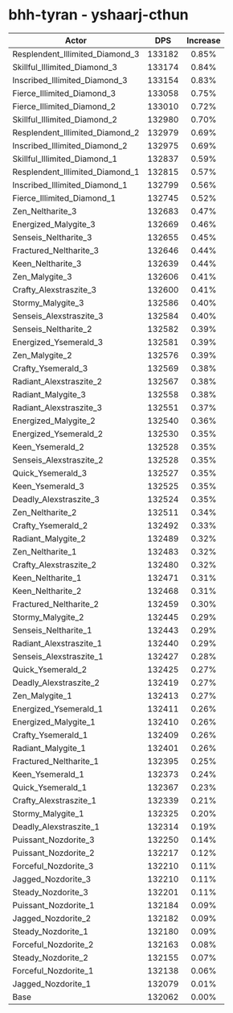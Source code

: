 # bhh-tyran - yshaarj-cthun
| Actor | DPS | Increase |
|---|:---:|:---:|
|Resplendent_Illimited_Diamond_3|133182|0.85%|
|Skillful_Illimited_Diamond_3|133174|0.84%|
|Inscribed_Illimited_Diamond_3|133154|0.83%|
|Fierce_Illimited_Diamond_3|133058|0.75%|
|Fierce_Illimited_Diamond_2|133010|0.72%|
|Skillful_Illimited_Diamond_2|132980|0.70%|
|Resplendent_Illimited_Diamond_2|132979|0.69%|
|Inscribed_Illimited_Diamond_2|132975|0.69%|
|Skillful_Illimited_Diamond_1|132837|0.59%|
|Resplendent_Illimited_Diamond_1|132815|0.57%|
|Inscribed_Illimited_Diamond_1|132799|0.56%|
|Fierce_Illimited_Diamond_1|132745|0.52%|
|Zen_Neltharite_3|132683|0.47%|
|Energized_Malygite_3|132669|0.46%|
|Senseis_Neltharite_3|132655|0.45%|
|Fractured_Neltharite_3|132646|0.44%|
|Keen_Neltharite_3|132639|0.44%|
|Zen_Malygite_3|132606|0.41%|
|Crafty_Alexstraszite_3|132600|0.41%|
|Stormy_Malygite_3|132586|0.40%|
|Senseis_Alexstraszite_3|132584|0.40%|
|Senseis_Neltharite_2|132582|0.39%|
|Energized_Ysemerald_3|132581|0.39%|
|Zen_Malygite_2|132576|0.39%|
|Crafty_Ysemerald_3|132569|0.38%|
|Radiant_Alexstraszite_2|132567|0.38%|
|Radiant_Malygite_3|132558|0.38%|
|Radiant_Alexstraszite_3|132551|0.37%|
|Energized_Malygite_2|132540|0.36%|
|Energized_Ysemerald_2|132530|0.35%|
|Keen_Ysemerald_2|132528|0.35%|
|Senseis_Alexstraszite_2|132528|0.35%|
|Quick_Ysemerald_3|132527|0.35%|
|Keen_Ysemerald_3|132525|0.35%|
|Deadly_Alexstraszite_3|132524|0.35%|
|Zen_Neltharite_2|132511|0.34%|
|Crafty_Ysemerald_2|132492|0.33%|
|Radiant_Malygite_2|132489|0.32%|
|Zen_Neltharite_1|132483|0.32%|
|Crafty_Alexstraszite_2|132480|0.32%|
|Keen_Neltharite_1|132471|0.31%|
|Keen_Neltharite_2|132468|0.31%|
|Fractured_Neltharite_2|132459|0.30%|
|Stormy_Malygite_2|132445|0.29%|
|Senseis_Neltharite_1|132443|0.29%|
|Radiant_Alexstraszite_1|132440|0.29%|
|Senseis_Alexstraszite_1|132427|0.28%|
|Quick_Ysemerald_2|132425|0.27%|
|Deadly_Alexstraszite_2|132419|0.27%|
|Zen_Malygite_1|132413|0.27%|
|Energized_Ysemerald_1|132411|0.26%|
|Energized_Malygite_1|132410|0.26%|
|Crafty_Ysemerald_1|132409|0.26%|
|Radiant_Malygite_1|132401|0.26%|
|Fractured_Neltharite_1|132395|0.25%|
|Keen_Ysemerald_1|132373|0.24%|
|Quick_Ysemerald_1|132367|0.23%|
|Crafty_Alexstraszite_1|132339|0.21%|
|Stormy_Malygite_1|132325|0.20%|
|Deadly_Alexstraszite_1|132314|0.19%|
|Puissant_Nozdorite_3|132250|0.14%|
|Puissant_Nozdorite_2|132217|0.12%|
|Forceful_Nozdorite_3|132210|0.11%|
|Jagged_Nozdorite_3|132210|0.11%|
|Steady_Nozdorite_3|132201|0.11%|
|Puissant_Nozdorite_1|132184|0.09%|
|Jagged_Nozdorite_2|132182|0.09%|
|Steady_Nozdorite_1|132180|0.09%|
|Forceful_Nozdorite_2|132163|0.08%|
|Steady_Nozdorite_2|132155|0.07%|
|Forceful_Nozdorite_1|132138|0.06%|
|Jagged_Nozdorite_1|132079|0.01%|
|Base|132062|0.00%|
